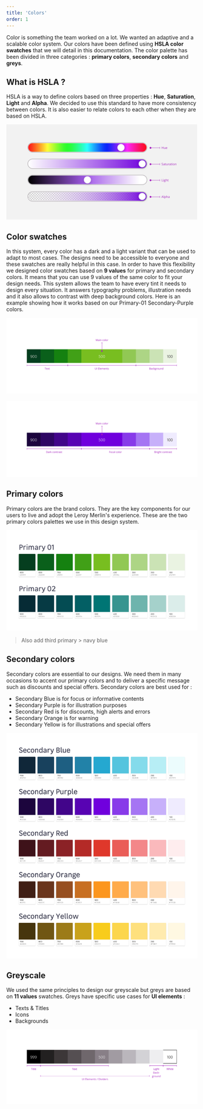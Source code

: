 ```yaml
---
title: 'Colors'
order: 1
---
```


Color is something the team worked on a lot. We wanted an adaptive and a scalable color system. Our colors have been defined using **HSLA color swatches** that we will detail in this documentation. The color palette has been divided in three categories : **primary colors**, **secondary colors** and **greys**.

## What is HSLA ?
HSLA is a way to define colors based on three properties : **Hue**, **Saturation**, **Light** and **Alpha**. We decided to use this standard to have more consistency between colors. It is also easier to relate colors to each other when they are based on HSLA.

![hslaVisual](HslaGrey.png)

## Color swatches
In this system, every color has a dark and a light variant that can be used to adapt to most cases. The designs need to be accessible to everyone and these swatches are really helpful in this case. In order to have this flexibility we designed color swatches based on **9 values** for primary and secondary colors. It means that you can use 9 values of the same color to fit your design needs. This system allows the team to have every tint it needs to design every situation. It answers typography problems, illustration needs and it also allows to contrast with deep background colors. Here is an example showing how it works based on our Primary-01 Secondary-Purple colors.

![Primary-01](Primary-01.png)
<br><br>
![Primary-02](Primary-02.png)

## Primary colors

Primary colors are the brand colors. They are the key components for our users to live and adopt the Leroy Merlin's experience. These are the two primary colors palettes we use in this design system.

![PrimaryColorsPalette](PrimaryColorsPalette.png)
>Also add third primary > navy blue

## Secondary colors
Secondary colors are essential to our designs. We need them in many occasions to accent our primary colors and to deliver a specific message such as discounts and special offers. Secondary colors are best used for :
* Secondary Blue is for focus or informative contents
* Secondary Purple is for illustration purposes
* Secondary Red is for discounts, high alerts and errors
* Secondary Orange is for warning
* Secondary Yellow is for illustrations and special offers

![SecondaryColorsPalette](SecondaryColorsPalette.png)

## Greyscale
We used the same principles to design our greyscale but greys are based on **11 values** swatches. Greys have specific use cases for **UI elements** :
* Texts & Titles
* Icons
* Backgrounds

![Greyscale](Greyscale.png)
